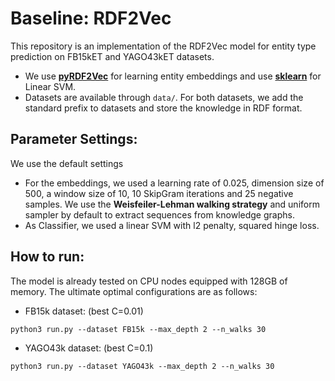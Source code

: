 # Baseline: RDF2Vec

This repository is an implementation of the RDF2Vec model for entity type prediction on FB15kET and YAGO43kET datasets.

- We use **[pyRDF2Vec](https://github.com/IBCNServices/pyRDF2Vec/tree/940ef534cd44698dfb625a0f55a47b781a8dacae)** for learning entity embeddings and use **[sklearn](https://scikit-learn.org/stable/)** for Linear SVM.
- Datasets are available through `data/`. For both datasets, we add the standard prefix to datasets and store the knowledge in RDF format.

## Parameter Settings:

We use the default settings

- For the embeddings, we used a learning rate of 0.025, dimension size of 500, a window size of 10, 10 SkipGram iterations and 25 negative samples. We use the **Weisfeiler-Lehman walking strategy** and uniform sampler by default to extract sequences from knowledge graphs.
- As Classifier, we used a linear SVM with l2 penalty, squared hinge loss.

## How to run:

The model is already tested on CPU nodes equipped with 128GB of memory. The ultimate optimal configurations are as follows:

- FB15k dataset: (best C=0.01)

```markdown
python3 run.py --dataset FB15k --max_depth 2 --n_walks 30
```

- YAGO43k dataset: (best C=0.1)

```markdown
python3 run.py --dataset YAGO43k --max_depth 2 --n_walks 30
```

